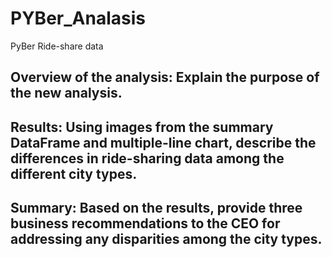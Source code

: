 # PYBer_Analasis
PyBer Ride-share data 
## Overview of the analysis: Explain the purpose of the new analysis.

## Results: Using images from the summary DataFrame and multiple-line chart, describe the differences in ride-sharing data among the different city types.


## Summary: Based on the results, provide three business recommendations to the CEO for addressing any disparities among the city types.
